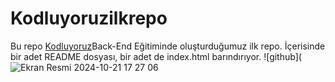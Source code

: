# Kodluyoruzilkrepo
Bu repo [Kodluyoruz](https://www.kodluyoruz.org)Back-End Eğitiminde oluşturduğumuz ilk repo. İçerisinde bir adet README dosyası, bir adet de index.html barındırıyor.
![github](![Ekran Resmi 2024-10-21 17 27 06](https://github.com/user-attachments/assets/c5727b70-dcaa-4705-9d15-88db5d44d126)